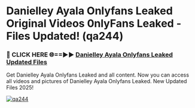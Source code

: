 # Danielley Ayala Onlyfans Leaked Original Videos 0nlyFans Leaked - Files Updated! (qa244)

<h3>🔴 CLICK HERE 🌐==►► <a href="https://tinyurl.com/3hn5wdd3" rel="nofollow">Danielley Ayala Onlyfans Leaked Updated Files</a></h3>

Get Danielley Ayala Onlyfans Leaked and all content. Now you can access all videos and pictures of Danielley Ayala Onlyfans Leaked. New Updated Files 2025!

[![qa244](https://i.imgur.com/4HnBqBT.gif)](https://tinyurl.com/3hn5wdd3)
